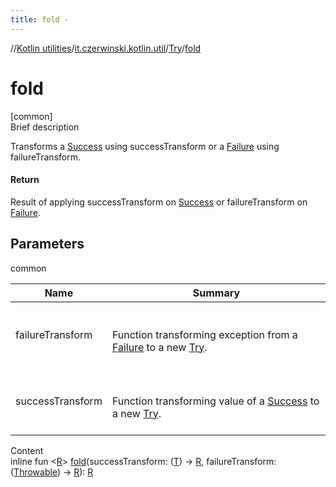 ```yaml
---
title: fold -
---
```

//[Kotlin utilities](../../index.html)/[it.czerwinski.kotlin.util](../index.html)/[Try](index.html)/[fold](fold.html)



# fold  
[common]  
Brief description  


Transforms a [Success](../-success/index.html) using successTransform or a [Failure](../-failure/index.html) using failureTransform.



#### Return  


Result of applying successTransform on [Success](../-success/index.html) or failureTransform on [Failure](../-failure/index.html).



## Parameters  
  
common  
  
|  Name|  Summary| 
|---|---|
| failureTransform| <br><br>Function transforming exception from a [Failure](../-failure/index.html) to a new [Try](index.html).<br><br>
| successTransform| <br><br>Function transforming value of a [Success](../-success/index.html) to a new [Try](index.html).<br><br>
  
  
Content  
inline fun <[R](fold.html)> [fold](fold.html)(successTransform: ([T](index.html)) -> [R](fold.html), failureTransform: ([Throwable](https://kotlinlang.org/api/latest/jvm/stdlib/kotlin/-throwable/index.html)) -> [R](fold.html)): [R](fold.html)  



